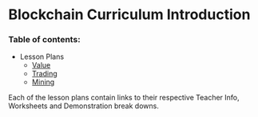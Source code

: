 # Blockchain Curriculum Introduction

### Table of contents:

- Lesson Plans
	- [Value](LESSON_PLANS/VALUE_lesson_plan.md)
	- [Trading](LESSON_PLANS/TRADING_lesson_plan.md)
	- [Mining](LESSON_PLANS/MINING_lesson_plan.md)

Each of the lesson plans contain links to their respective Teacher Info, Worksheets and Demonstration break downs. 